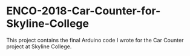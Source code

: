 # ENCO-2018-Car-Counter-for-Skyline-College
This project contains the final Arduino code I wrote for the Car Counter project at Skyline College.
